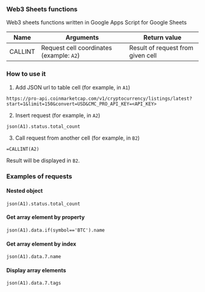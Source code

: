 ### Web3 Sheets functions

Web3 sheets functions written in Google Apps Script for Google Sheets

| Name    | Arguments                                | Return value                      |                                                                                                                                                                                                                                                                                                                                                                                                                                                
|---------|------------------------------------------|-----------------------------------|
| CALLINT | Request cell coordinates (example: `A2`) | Result of request from given cell |

### How to use it
1) Add JSON url to table cell (for example, in `A1`)
```shell
https://pro-api.coinmarketcap.com/v1/cryptocurrency/listings/latest?start=1&limit=150&convert=USD&CMC_PRO_API_KEY=<API_KEY>
```
2) Insert request (for example, in `A2`)
```shell
json(A1).status.total_count
```
3) Call request from another cell (for example, in `B2`)
```shell
=CALLINT(A2)
```

Result will be displayed in `B2`.

### Examples of requests
#### Nested object
```shell
json(A1).status.total_count
```

#### Get array element by property
```shell
json(A1).data.if(symbol=='BTC').name
```

#### Get array element by index
```shell
json(A1).data.7.name
```

#### Display array elements
```shell
json(A1).data.7.tags
```
